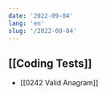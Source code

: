 ```yaml
---
date: '2022-09-04'
lang: 'en'
slug: '/2022-09-04'
---
```


## [[Coding Tests]]

- [[0242 Valid Anagram]]

